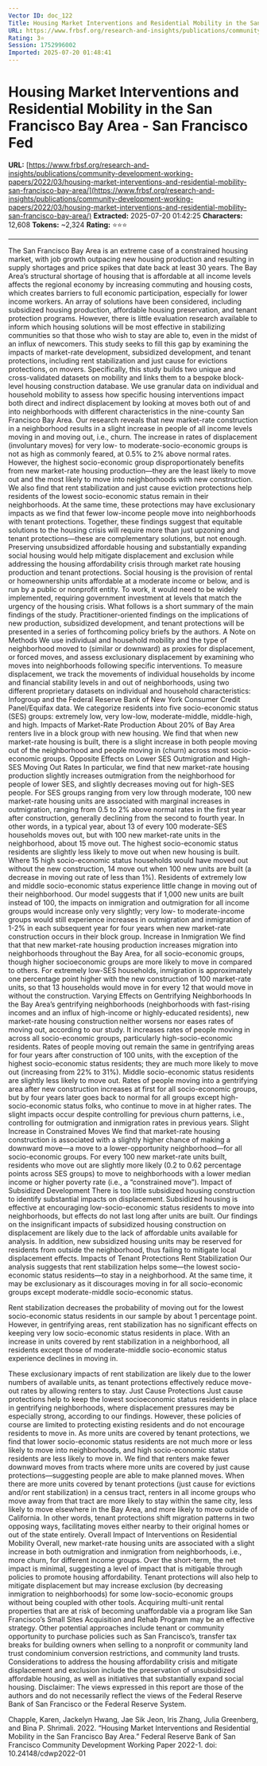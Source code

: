 ```yaml
---
Vector ID: doc_122
Title: Housing Market Interventions and Residential Mobility in the San Francisco Bay Area - San Francisco Fed
URL: https://www.frbsf.org/research-and-insights/publications/community-development-working-papers/2022/03/housing-market-interventions-and-residential-mobility-san-francisco-bay-area/
Rating: 3⭐
Session: 1752996002
Imported: 2025-07-20 01:48:41
---
```


# Housing Market Interventions and Residential Mobility in the San Francisco Bay Area - San Francisco Fed

**URL:** [https://www.frbsf.org/research-and-insights/publications/community-development-working-papers/2022/03/housing-market-interventions-and-residential-mobility-san-francisco-bay-area/](https://www.frbsf.org/research-and-insights/publications/community-development-working-papers/2022/03/housing-market-interventions-and-residential-mobility-san-francisco-bay-area/)
**Extracted:** 2025-07-20 01:42:25
**Characters:** 12,608
**Tokens:** ~2,324
**Rating:** ⭐⭐⭐

---

The San Francisco Bay Area is an extreme case of a constrained housing market, with job growth outpacing new housing production and resulting in supply shortages and price spikes that date back at least 30 years. The Bay Area’s structural shortage of housing that is affordable at all income levels affects the regional economy by increasing commuting and housing costs, which creates barriers to full economic participation, especially for lower income workers. An array of solutions have been considered, including subsidized housing production, affordable housing preservation, and tenant protection programs. However, there is little evaluation research available to inform which housing solutions will be most effective in stabilizing communities so that those who wish to stay are able to, even in the midst of an influx of newcomers.
This study seeks to fill this gap by examining the impacts of market-rate development, subsidized development, and tenant protections, including rent stabilization and just cause for evictions protections, on movers. Specifically, this study builds two unique and cross-validated datasets on mobility and links them to a bespoke block-level housing construction database. We use granular data on individual and household mobility to assess how specific housing interventions impact both direct and indirect displacement by looking at moves both out of and into neighborhoods with different characteristics in the nine-county San Francisco Bay Area.
Our research reveals that new market-rate construction in a neighborhood results in a slight increase in people of all income levels moving in and moving out, i.e., churn. The increase in rates of displacement (involuntary moves) for very low- to moderate-socio-economic groups is not as high as commonly feared, at 0.5% to 2% above normal rates. However, the highest socio-economic group disproportionately benefits from new market-rate housing production—they are the least likely to move out and the most likely to move into neighborhoods with new construction. We also find that rent stabilization and just cause eviction protections help residents of the lowest socio-economic status remain in their neighborhoods. At the same time, these protections may have exclusionary impacts as we find that fewer low-income people move into neighborhoods with tenant protections. Together, these findings suggest that equitable solutions to the housing crisis will require more than just upzoning and tenant protections—these are complementary solutions, but not enough. Preserving unsubsidized affordable housing and substantially expanding social housing would help mitigate displacement and exclusion while addressing the housing affordability crisis through market rate housing production and tenant protections. Social housing is the provision of rental or homeownership units affordable at a moderate income or below, and is run by a public or nonprofit entity. To work, it would need to be widely implemented, requiring government investment at levels that match the urgency of the housing crisis.
What follows is a short summary of the main findings of the study. Practitioner-oriented findings on the implications of new production, subsidized development, and tenant protections will be presented in a series of forthcoming policy briefs by the authors.
A Note on Methods
We use individual and household mobility and the type of neighborhood moved to (similar or downward) as proxies for displacement, or forced moves, and assess exclusionary displacement by examining who moves into neighborhoods following specific interventions. To measure displacement, we track the movements of individual households by income and financial stability levels in and out of neighborhoods, using two different proprietary datasets on individual and household characteristics: Infogroup and the Federal Reserve Bank of New York Consumer Credit Panel/Equifax data. We categorize residents into five socio-economic status (SES) groups: extremely low, very low-low, moderate-middle, middle-high, and high.
Impacts of Market-Rate Production
About 20% of Bay Area renters live in a block group with new housing. We find that when new market-rate housing is built, there is a slight increase in both people moving out of the neighborhood and people moving in (churn) across most socio-economic groups.
Opposite Effects on Lower SES Outmigration and High-SES Moving Out Rates
In particular, we find that new market-rate housing production slightly increases outmigration from the neighborhood for people of lower SES, and slightly decreases moving out for high-SES people.
For SES groups ranging from very low through moderate, 100 new market-rate housing units are associated with marginal increases in outmigration, ranging from 0.5 to 2% above normal rates in the first year after construction, generally declining from the second to fourth year. In other words, in a typical year, about 13 of every 100 moderate-SES households moves out, but with 100 new market-rate units in the neighborhood, about 15 move out.
The highest socio-economic status residents are slightly less likely to move out when new housing is built. Where 15 high socio-economic status households would have moved out without the new construction, 14 move out when 100 new units are built (a decrease in moving out rate of less than 1%).
Residents of extremely low and middle socio-economic status experience little change in moving out of their neighborhood.
Our model suggests that if 1,000 new units are built instead of 100, the impacts on inmigration and outmigration for all income groups would increase only very slightly; very low- to moderate-income groups would still experience increases in outmigration and inmigration of 1-2% in each subsequent year for four years when new market-rate construction occurs in their block group.
Increase in Inmigration
We find that that new market-rate housing production increases migration into neighborhoods throughout the Bay Area, for all socio-economic groups, though higher socioeconomic groups are more likely to move in compared to others.
For extremely low-SES households, inmigration is approximately one percentage point higher with the new construction of 100 market-rate units, so that 13 households would move in for every 12 that would move in without the construction.
Varying Effects on Gentrifying Neighborhoods
In the Bay Area’s gentrifying neighborhoods (neighborhoods with fast-rising incomes and an influx of high-income or highly-educated residents), new market-rate housing construction neither worsens nor eases rates of moving out, according to our study. It increases rates of people moving in across all socio-economic groups, particularly high-socio-economic residents.
Rates of people moving out remain the same in gentrifying areas for four years after construction of 100 units, with the exception of the highest socio-economic status residents; they are much more likely to move out (increasing from 22% to 31%). Middle socio-economic status residents are slightly less likely to move out.
Rates of people moving into a gentrifying area after new construction increases at first for all socio-economic groups, but by four years later goes back to normal for all groups except high-socio-economic status folks, who continue to move in at higher rates.
The slight impacts occur despite controlling for previous churn patterns, i.e., controlling for outmigration and inmigration rates in previous years.
Slight Increase in Constrained Moves
We find that market-rate housing construction is associated with a slightly higher chance of making a downward move—a move to a lower-opportunity neighborhood—for all socio-economic groups.
For every 100 new market-rate units built, residents who move out are slightly more likely (0.2 to 0.62 percentage points across SES groups) to move to neighborhoods with a lower median income or higher poverty rate (i.e., a “constrained move”).
Impact of Subsidized Development
There is too little subsidized housing construction to identify substantial impacts on displacement. Subsidized housing is effective at encouraging low-socio-economic status residents to move into neighborhoods, but effects do not last long after units are built.
Our findings on the insignificant impacts of subsidized housing construction on displacement are likely due to the lack of affordable units available for analysis. In addition, new subsidized housing units may be reserved for residents from outside the neighborhood, thus failing to mitigate local displacement effects.
Impacts of Tenant Protections
Rent Stabilization
Our analysis suggests that rent stabilization helps some—the lowest socio-economic status residents—to stay in a neighborhood. At the same time, it may be exclusionary as it discourages moving in for all socio-economic groups except moderate-middle socio-economic status.

Rent stabilization decreases the probability of moving out for the lowest socio-economic status residents in our sample by about 1 percentage point.
However, in gentrifying areas, rent stabilization has no significant effects on keeping very low socio-economic status residents in place.
With an increase in units covered by rent stabilization in a neighborhood, all residents except those of moderate-middle socio-economic status experience declines in moving in.

These exclusionary impacts of rent stabilization are likely due to the lower numbers of available units, as tenant protections effectively reduce move-out rates by allowing renters to stay.
Just Cause Protections
Just cause protections help to keep the lowest socioeconomic status residents in place in gentrifying neighborhoods, where displacement pressures may be especially strong, according to our findings. However, these policies of course are limited to protecting existing residents and do not encourage residents to move in.
As more units are covered by tenant protections, we find that lower socio-economic status residents are not much more or less likely to move into neighborhoods, and high socio-economic status residents are less likely to move in.
We find that renters make fewer downward moves from tracts where more units are covered by just cause protections—suggesting people are able to make planned moves.
When there are more units covered by tenant protections (just cause for evictions and/or rent stabilization) in a census tract, renters in all income groups who move away from that tract are more likely to stay within the same city, less likely to move elsewhere in the Bay Area, and more likely to move outside of California. In other words, tenant protections shift migration patterns in two opposing ways, facilitating moves either nearby to their original homes or out of the state entirely.
Overall Impact of Interventions on Residential Mobility
Overall, new market-rate housing units are associated with a slight increase in both outmigration and inmigration from neighborhoods, i.e., more churn, for different income groups. Over the short-term, the net impact is minimal, suggesting a level of impact that is mitigable through policies to promote housing affordability. Tenant protections will also help to mitigate displacement but may increase exclusion (by decreasing inmigration to neighborhoods) for some low-socio-economic groups without being coupled with other tools.
Acquiring multi-unit rental properties that are at risk of becoming unaffordable via a program like San Francisco’s Small Sites Acquisition and Rehab Program may be an effective strategy. Other potential approaches include tenant or community opportunity to purchase policies such as San Francisco’s, transfer tax breaks for building owners when selling to a nonprofit or community land trust condominium conversion restrictions, and community land trusts. Considerations to address the housing affordability crisis and mitigate displacement and exclusion include the preservation of unsubsidized affordable housing, as well as initiatives that substantially expand social housing.
Disclaimer: The views expressed in this report are those of the authors and do not necessarily reflect the views of the Federal Reserve Bank of San Francisco or the Federal Reserve System.

Chapple, Karen, Jackelyn Hwang, Jae Sik Jeon, Iris Zhang, Julia Greenberg, and Bina P. Shrimali. 2022. “Housing Market Interventions and Residential Mobility in the San Francisco Bay Area.” Federal Reserve Bank of San Francisco Community Development Working Paper 2022-1. doi: 10.24148/cdwp2022-01

        

        